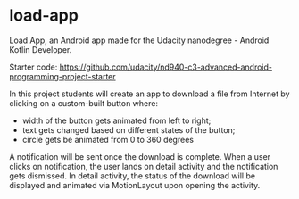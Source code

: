# load-app
Load App, an Android app made for the Udacity nanodegree - Android Kotlin Developer.

Starter code: https://github.com/udacity/nd940-c3-advanced-android-programming-project-starter

In this project students will create an app to download a file from Internet by clicking on a custom-built button where:
 - width of the button gets animated from left to right;
 - text gets changed based on different states of the button;
 - circle gets be animated from 0 to 360 degrees

A notification will be sent once the download is complete. When a user clicks on notification, the user lands on detail activity and the notification gets dismissed. In detail activity, the status of the download will be displayed and animated via MotionLayout upon opening the activity.
